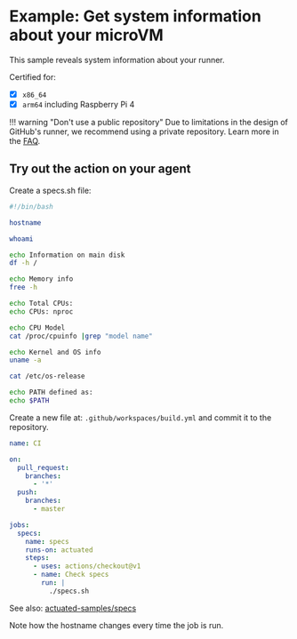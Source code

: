 # Example: Get system information about your microVM

This sample reveals system information about your runner.

Certified for:

- [x] `x86_64`
- [x] `arm64` including Raspberry Pi 4

!!! warning "Don't use a public repository"
    Due to limitations in the design of GitHub's runner, we recommend using a private repository. Learn more in the [FAQ](/faq.md).

## Try out the action on your agent

Create a specs.sh file:

```bash
#!/bin/bash

hostname

whoami

echo Information on main disk
df -h /

echo Memory info
free -h

echo Total CPUs:
echo CPUs: nproc

echo CPU Model
cat /proc/cpuinfo |grep "model name"

echo Kernel and OS info
uname -a

cat /etc/os-release

echo PATH defined as:
echo $PATH
```

Create a new file at: `.github/workspaces/build.yml` and commit it to the repository.

```yaml
name: CI

on:
  pull_request:
    branches:
      - '*'
  push:
    branches:
      - master

jobs:
  specs:
    name: specs
    runs-on: actuated
    steps:
      - uses: actions/checkout@v1
      - name: Check specs
        run: |
          ./specs.sh
```

See also: [actuated-samples/specs](https://github.com/actuated-samples/specs/)

Note how the hostname changes every time the job is run.
